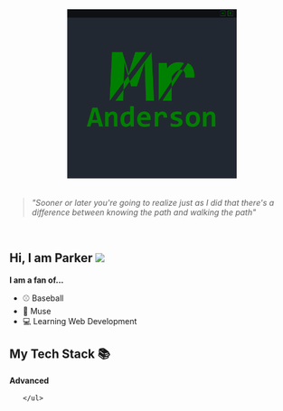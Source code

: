 <div align="center">
    <a href="">
        <img src="Banner.png" alt="Banner" height=300 width=300>
    </a>
</div>
<br />

> *"Sooner or later you're going to realize just as I did that there's a difference between knowing the path and walking the path"*

<br />
<div align="left"> 
    <h2>Hi, I am Parker <img src="https://media.tenor.com/62H2GipHhHUAAAAi/marvel-future-revolution-marvel-future-fight.gif"</img></h2>
    <p><b>I am a fan of...</b><p>
    <ul>
        <li>⚾ Baseball</li>
        <li>🎸 Muse</li>
        <li>💻 Learning Web Development</li>
    </ul>
    <h2>My Tech Stack 📚</h2>
    <p><b>Advanced</b><p>
    <ul>
        
    </ul>
</div>

